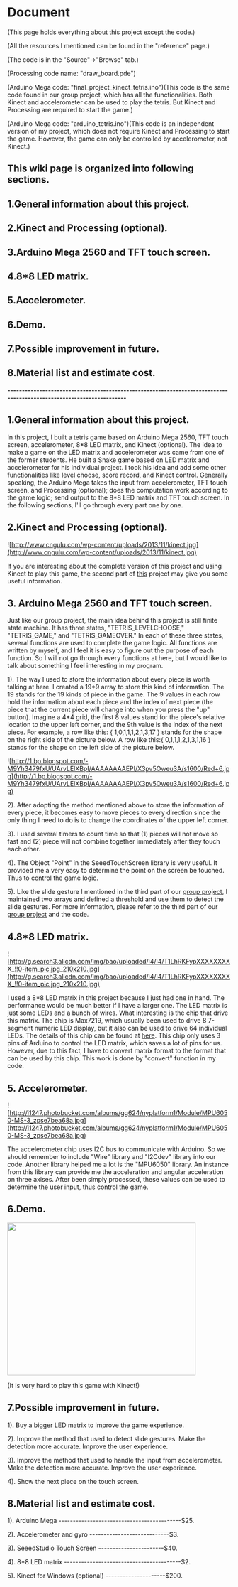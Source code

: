 # Document #
(This page holds everything about this project except the code.)

(All the resources I mentioned can be found in the "reference" page.)

(The code is in the "Source"->"Browse" tab.)

(Processing code name: "draw\_board.pde")

(Arduino Mega code: "final\_project\_kinect\_tetris.ino")(This code is the same code found in our group project, which has all the functionalities. Both Kinect and accelerometer can be used to play the tetris. But Kinect and Processing are required to start the game.)

(Arduino Mega code: "arduino\_tetris.ino")(This code is an independent version of my project, which does not require Kinect and Processing to start the game. However, the game can only be controlled by accelerometer, not Kinect.)

## This wiki page is organized into following sections. ##
## 1.General information about this project. ##
## 2.Kinect and Processing (optional). ##
## 3.Arduino Mega 2560 and TFT touch screen. ##
## 4.8\*8 LED matrix. ##
## 5.Accelerometer. ##
## 6.Demo. ##
## 7.Possible improvement in future. ##
## 8.Material list and estimate cost. ##
**---------------------------------------------------------------------------------------------------------------------**
## 1.General information about this project. ##

In this project, I built a tetris game based on Arduino Mega 2560, TFT touch screen, accelerometer, 8\*8 LED matrix, and Kinect (optional). The idea to make a game on the LED matrix and accelerometer was came from one of the former students. He built a Snake game based on LED matrix and accelerometer for his individual project. I took his idea and add some other functionalities like level choose, score record, and Kinect control. Generally speaking, the Arduino Mega takes the input from accelerometer, TFT touch screen, and Processing (optional); does the computation work according to the game logic; send output to the 8\*8 LED matrix and TFT touch screen. In the following sections, I'll go through every part one by one.

## 2.Kinect and Processing (optional). ##

![http://www.cngulu.com/wp-content/uploads/2013/11/kinect.jpg](http://www.cngulu.com/wp-content/uploads/2013/11/kinect.jpg)

If you are interesting about the complete version of this project and using Kinect to play this game, the second part of [this](https://code.google.com/p/ece-387-group-project-kinect-control/wiki/Document) project may give you some useful information.

## 3. Arduino Mega 2560 and TFT touch screen. ##

Just like our group project, the main idea behind this project is still finite state machine. It has three states, "TETRIS\_LEVELCHOOSE," "TETRIS\_GAME," and "TETRIS\_GAMEOVER." In each of these three states, several functions are used to complete the game logic. All functions are written by myself, and I feel it is easy to figure out the purpose of each function. So I will not go through every functions at here, but I would like to talk about something I feel interesting in my program.

1). The way I used to store the information about every piece is worth talking at here. I created a 19\*9 array to store this kind of information. The 19 stands for the 19 kinds of piece in the game. The 9 values in each row hold the information about each piece and the index of next piece (the piece that the current piece will change into when you press the "up" button). Imagine a 4\*4 grid, the first 8 values stand for the piece's relative location to the upper left corner, and the 9th value is the index of the next piece. For example, a row like this: { 1,0,1,1,1,2,1,3,17 } stands for the shape on the right side of the picture below. A row like this:{ 0,1,1,1,2,1,3,1,16 } stands for the shape on the left side of the picture below.

![http://1.bp.blogspot.com/-M9Yh3479fxU/UArvLElXBpI/AAAAAAAAEPI/X3pv5Oweu3A/s1600/Red+6.jpg](http://1.bp.blogspot.com/-M9Yh3479fxU/UArvLElXBpI/AAAAAAAAEPI/X3pv5Oweu3A/s1600/Red+6.jpg)

2). After adopting the method mentioned above to store the information of every piece, it becomes easy to move pieces to every direction since the only thing I need to do is to change the coordinates  of the upper left corner.

3). I used several timers to count time so that (1) pieces will not move so fast and (2) piece will not combine together immediately after they touch each other.

4). The Object "Point" in the SeeedTouchScreen library is very useful. It provided me a very easy to determine the point on the screen be touched. Thus to control the game logic.

5). Like the slide gesture I mentioned in the third part of our [group project](https://code.google.com/p/ece-387-group-project-kinect-control/wiki/Document), I maintained two arrays and defined a threshold and use them to detect the slide gestures. For more information, please refer to the third part of our [group project](https://code.google.com/p/ece-387-group-project-kinect-control/wiki/Document) and the code.

## 4.8\*8 LED matrix. ##

![http://g.search3.alicdn.com/img/bao/uploaded/i4/i4/T1LhRKFypXXXXXXXXX_!!0-item_pic.jpg_210x210.jpg](http://g.search3.alicdn.com/img/bao/uploaded/i4/i4/T1LhRKFypXXXXXXXXX_!!0-item_pic.jpg_210x210.jpg)

I used a 8\*8 LED matrix in this project because I just had one in hand. The performance would be much better if I have a larger one. The LED matrix is just some LEDs and a bunch of wires. What interesting is the chip that drive this matrix. The chip is Max7219, which usually been used to drive 8 7-segment numeric LED display, but it also can be used to drive 64 individual LEDs. The details of this chip can be found at [here](https://www.sparkfun.com/datasheets/Components/General/COM-09622-MAX7219-MAX7221.pdf). This chip only uses 3 pins of Arduino to control the LED matrix, which saves a lot of pins for us. However, due to this fact, I have to convert matrix format to the format that can be used by this chip. This work is done by "convert" function in my code.

## 5. Accelerometer. ##

![http://i1247.photobucket.com/albums/gg624/nyplatform1/Module/MPU6050-MS-3_zpse7bea68a.jpg](http://i1247.photobucket.com/albums/gg624/nyplatform1/Module/MPU6050-MS-3_zpse7bea68a.jpg)

The accelerometer chip uses I2C bus to communicate with Arduino. So we should remember to include "Wire" library and "I2Cdev" library into our code. Another library helped me a lot is the "MPU6050" library. An instance from this library can provide me the acceleration and angular acceleration on three axises. After been simply processed, these values can be used to determine the user input, thus control the game.

## 6.Demo. ##

<a href='http://www.youtube.com/watch?feature=player_embedded&v=0wlryTrzoM4' target='_blank'><img src='http://img.youtube.com/vi/0wlryTrzoM4/0.jpg' width='425' height=344 /></a>

(It is very hard to play this game with Kinect!)

## 7.Possible improvement in future. ##

1). Buy a bigger LED matrix to improve the game experience.

2). Improve the method that used to detect slide gestures. Make the detection more accurate. Improve the user experience.

3). Improve the method that used to handle the input from accelerometer. Make the detection more accurate. Improve the user experience.

4). Show the next piece on the touch screen.

## 8.Material list and estimate cost. ##

1). Arduino Mega -------------------------------------------$25.

2). Accelerometer and gyro ----------------------------$3.

3). SeeedStudio Touch Screen -----------------------$40.

4). 8\*8 LED matrix -----------------------------------------$2.

5). Kinect for Windows (optional) ---------------------$200.